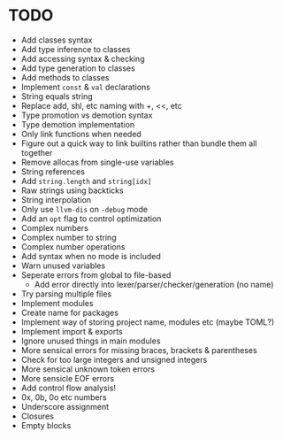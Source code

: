 # TODO
- Add classes syntax
- Add type inference to classes
- Add accessing syntax & checking
- Add type generation to classes
- Add methods to classes
- Implement `const` & `val` declarations
- String equals string
- Replace add, shl, etc naming with +, <<, etc
- Type promotion vs demotion syntax
- Type demotion implementation
- Only link functions when needed
- Figure out a quick way to link builtins rather than bundle them all together
- Remove allocas from single-use variables
- String references
- Add `string.length` and `string[idx]`
- Raw strings using backticks
- String interpolation
- Only use `llvm-dis` on `-debug` mode
- Add an `opt` flag to control optimization
- Complex numbers
- Complex number to string
- Complex number operations
- Add syntax when no mode is included
- Warn unused variables
- Seperate errors from global to file-based
    - Add error directly into lexer/parser/checker/generation (no name)
- Try parsing multiple files
- Implement modules
- Create name for packages
- Implement way of storing project name, modules etc (maybe TOML?)
- Implement import & exports
- Ignore unused things in main modules
- More sensical errors for missing braces, brackets & parentheses
- Check for too large integers and unsigned integers
- More sensical unknown token errors
- More sensicle EOF errors
- Add control flow analysis!
- 0x, 0b, 0o etc numbers
- Underscore assignment
- Closures
- Empty blocks